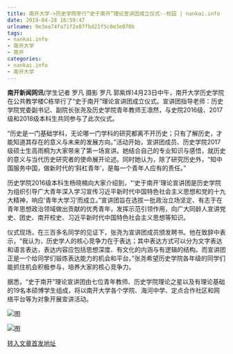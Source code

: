 ```yaml
---
title: 南开大学->历史学院举行“史于南开”理论宣讲团成立仪式--校园 | nankai.info
date: 2019-04-28 16:59:47
urlname: 9e3ea74fa71f2e87fbd21f5c0e3e070b
tags: 
- nankai.info
- 南开大学
- 南开
categories:
- nankai.info
- 南开大学
---
```


**南开新闻网讯**(学生记者 罗凡 摄影 罗凡 郭紫烨)4月23日中午，南开大学历史学院在公共教学楼C栋举行了“史于南开”理论宣讲团成立仪式。宣讲团指导老师：历史学院党委副书记、副院长张尧及历史学院青年教师王凛然，与史院2016级、2017级和2018级本科生共同参与了此次仪式。

“历史是一门基础学科，无论哪一门学科的研究都离不开历史；只有了解历史，才能知道其存在的意义与未来的发展方向。”活动开始，宣讲团成员、历史学院2017级硕士生高雨桐为大家带来了第一场宣讲。她结合自己的专业知识与感悟，就历史的意义与当代历史研究者的使命展开论述。同时她认为，除了研究历史外，“知中国服务中国，做新时代的‘斜杠青年’，是每一个青年人应有的责任。”

历史学院2016级本科生杨晓楠向大家介绍到，“‘史于南开’理论宣讲团是历史学院为组织引导广大青年深入学习宣传习近平新时代中国特色社会主义思想和党的十九大精神，响应‘青年大学习’而成立。”宣讲团旨在选拔一批政治立场坚定、有志于在青年思想政治领域做出贡献的优秀青年，发挥示范引领作用，向广大同龄人宣讲党史、团史、南开校史、习近平新时代中国特色社会主义思想等知识。

仪式现场，在三百多名同学的见证下，张尧为宣讲团成员颁发聘书。他在致辞中表示，“我认为，历史学人的核心竞争力在于表达；其中表达方式可以分为文字表达和语言表达，表达内容应包括思想深度、有文化的内涵与有逻辑的结构。而宣讲团正是一个给同学们锻炼表达能力的机会和平台。”张尧希望历史学院各年级的同学们能抓住机会积极参与，培养大家的核心竞争力。

据悉，“史于南开”理论宣讲团由七位青年教师、历史学院理论之星以及有理论基础的19名本硕博学生组成，将以南开大学各个学院、海河中学、定点合作社区和网络平台等为对象开展宣讲活动。

![图](http://news.nankai.edu.cn/pic/0/00/35/08/350885_869542.jpg)

![图](http://news.nankai.edu.cn/pic/0/00/35/08/350886_054249.jpg)

[转入文章首发地址](http://news.nankai.edu.cn/qqxy/system/2019/04/24/000446894.shtml)